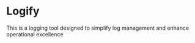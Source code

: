 # Logify
This is a logging tool designed to simplify log management and enhance operational excellence
